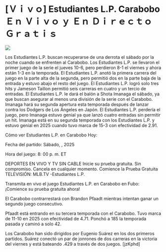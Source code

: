 # [Ｖｉｖｏ] Estudiantes L.P. Carabobo Ｅｎ Ｖｉｖｏ ｙ Ｅｎ Ｄｉｒｅｃｔｏ Ｇｒａｔｉｓ  
  
  
[![](https://i.imgur.com/qSNzIqt.png)](https://movie.rssnews.media/tlQfeYDqH.php)  
  
Los Estudiantes L.P. buscan recuperarse de una derrota el sábado por la noche cuando se enfrenten al Carabobo. Los Estudiantes L.P. se llevaron el primer juego de la serie el jueves 10-6, pero perdieron 8-1 el viernes y ahora están 1-3 en la temporada. El Estudiantes L.P. anotó la primera carrera del juego en la parte alta de la segunda, pero permitió dos en la parte baja de la entrada y estuvo abajo el resto del juego. El Estudiantes L.P. logró solo tres hits y Jameson Taillon permitió seis carreras en cuatro y un tercio de entradas. El Estudiantes L.P. le dará el balón a Shota Imanaga el sábado, ya que buscan asegurar al menos una división de la serie con el Carabobo. Imanaga hará su segunda apertura esta temporada después de lanzar contra los Dodgers de Los Ángeles en Japón. El Estudiantes L.P. perdería el juego, pero Imanaga estuvo genial ya que lanzó cuatro entradas sin permitir un hit. Imanaga está en su segunda temporada con los Estudiantes L.P. y estuvo genial en 2025 cuando tuvo marca de 15-3 con efectividad de 2.91.

Cómo ver Estudiantes L.P. en Carabobo Hoy:

Fecha del partido: Sábado, , 2025

Hora del juego: 8: 00 p. m. ET

DEPORTES EN VIVO Y TV SIN CABLE
Inicie su prueba gratuita. Sin compromiso. Cancela en cualquier momento.
Comience la Prueba Gratuita
TELEVISIÓN: MLB.TV -Estudiantes L.P.

Transmita en vivo el juego Estudiantes L.P. en Carabobo en Fubo: ¡Comience su prueba gratuita ahora! 

El Carabobo contrarrestará con Brandon Pfaadt mientras intentan ganar un segundo juego consecutivo.

Pfaadt está entrando en su tercera temporada con el Carabobo. Tuvo marca de 11-10 en 2025 con efectividad de 4.71. Ponchó a 185 la temporada pasada y caminó a solo 42.

Los Carabobo han sido dirigidos por Eugenio Suárez en los dos primeros partidos. Suárez conectó un par de jonrones de dos carreras en la victoria del viernes y está bateando .429 a través de dos juegos. [jzKphd]